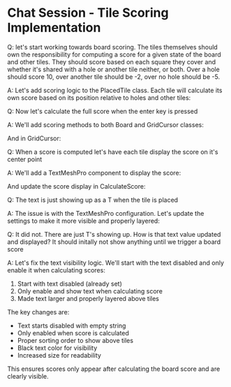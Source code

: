 # Chat Session - Tile Scoring Implementation

Q: let's start working towards board scoring. The tiles themselves should own the responsibility for computing a score for a given state of the board and other tiles. They should score based on each square they cover and whether it's shared with a hole or another tile neither, or both. Over a hole should score 10, over another tile should be -2, over no hole should be -5.

A: Let's add scoring logic to the PlacedTile class. Each tile will calculate its own score based on its position relative to holes and other tiles: 

Q: Now let's calculate the full score when the enter key is pressed

A: We'll add scoring methods to both Board and GridCursor classes:

And in GridCursor:

Q: When a score is computed let's have each tile display the score on it's center point

A: We'll add a TextMeshPro component to display the score:

And update the score display in CalculateScore:

Q: The text is just showing up as a T when the tile is placed

A: The issue is with the TextMeshPro configuration. Let's update the settings to make it more visible and properly layered:

Q: It did not. There are just T's showing up. How is that text value updated and displayed? It should initally not show anything until we trigger a board score

A: Let's fix the text visibility logic. We'll start with the text disabled and only enable it when calculating scores:

1. Start with text disabled (already set)
2. Only enable and show text when calculating score
3. Made text larger and properly layered above tiles

The key changes are:
- Text starts disabled with empty string
- Only enabled when score is calculated
- Proper sorting order to show above tiles
- Black text color for visibility
- Increased size for readability

This ensures scores only appear after calculating the board score and are clearly visible.